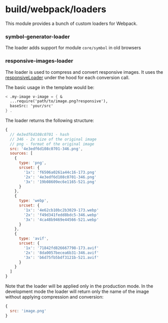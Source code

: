 # build/webpack/loaders

This module provides a bunch of custom loaders for Webpack.

### symbol-generator-loader

The loader adds support for module `core/symbol` in old browsers

### responsive-images-loader

The loader is used to compress and convert responsive images.
It uses the [responsiveLoader](https://github.com/dazuaz/responsive-loader/tree/master) under the hood for each conversion call.

The basic usage in the template would be:

```ss
< .my-image v-image = { &
  ...require('path/to/image.png?responsive'),
  baseSrc: 'your/src'
} .
```

The loader returns the following structure:

```js
{
  // 4e3edf6d108c0701 - hash
  // 346 - 2x size of the original image
  // png - format of the original image
  src: '4e3edf6d108c0701-346.png',
  sources: [
    {
      type: 'png',
      srcset: {
        '1x': 'f6506a0261a44c16-173.png'
        '2x': '4e3edf6d108c0701-346.png'
        '3x': '19b08609ec6e1165-521.png'
      }
    },
    {
      type: 'webp',
      srcset: {
        '1x': '4e62cb10bc2b3029-173.webp'
        '2x': 'f49d341fedd8bdc5-346.webp'
        '3x': '4ca48b9469e44566-521.webp'
      }
    },
    {
      type: 'avif',
      srcset: {
        '1x': '71842fd826667798-173.avif'
        '2x': '8da0057becea6b31-346.avif'
        '3x': 'b6d75fb5bdf3121b-521.avif'
      }
    }
  ]
}
```

Note that the loader will be applied only in the production mode.
In the development mode the loader will return only the name of the image without applying compression and conversion:

```js
{
  src: 'image.png'
}
```
